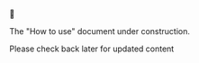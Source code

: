 :construction:

The "How to use" document under construction.

Please check back later for updated content
